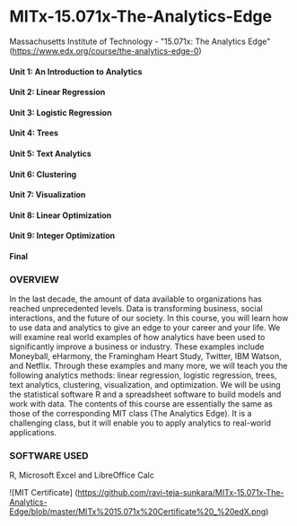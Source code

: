 # MITx-15.071x-The-Analytics-Edge
Massachusetts Institute of Technology - "15.071x: The Analytics Edge" (https://www.edx.org/course/the-analytics-edge-0)


#### Unit 1: An Introduction to Analytics
#### Unit 2: Linear Regression
#### Unit 3: Logistic Regression
#### Unit 4: Trees
#### Unit 5: Text Analytics
#### Unit 6: Clustering
#### Unit 7: Visualization
#### Unit 8: Linear Optimization
#### Unit 9: Integer Optimization
#### Final

### OVERVIEW

In the last decade, the amount of data available to organizations has reached unprecedented levels. Data is transforming business, social interactions, and the future of our society. In this course, you will learn how to use data and analytics to give an edge to your career and your life. We will examine real world examples of how analytics have been used to significantly improve a business or industry. These examples include Moneyball, eHarmony, the Framingham Heart Study, Twitter, IBM Watson, and Netflix. Through these examples and many more, we will teach you the following analytics methods: linear regression, logistic regression, trees, text analytics, clustering, visualization, and optimization. We will be using the statistical software R and a spreadsheet software to build models and work with data. The contents of this course are essentially the same as those of the corresponding MIT class (The Analytics Edge). It is a challenging class, but it will enable you to apply analytics to real-world applications. 

### SOFTWARE USED
R, Microsoft Excel and LibreOffice Calc

![MIT Certificate] (https://github.com/ravi-teja-sunkara/MITx-15.071x-The-Analytics-Edge/blob/master/MITx%2015.071x%20Certificate%20_%20edX.png)
